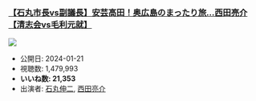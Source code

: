 ### [【石丸市長vs副議長】安芸高田！奥広島のまったり旅…西田亮介【清志会vs毛利元就】](https://www.youtube.com/watch?v=qMR_6XOPwvY)
[![](https://img.youtube.com/vi/qMR_6XOPwvY/sddefault.jpg)](https://www.youtube.com/watch?v=qMR_6XOPwvY)
-   公開日: 2024-01-21
-   視聴数: 1,479,993
-   **いいね数: 21,353**
-   出演者: [石丸伸二](/rehacq_fan/people/石丸伸二 "wikilink"), [西田亮介](/rehacq_fan/people/西田亮介 "wikilink")

